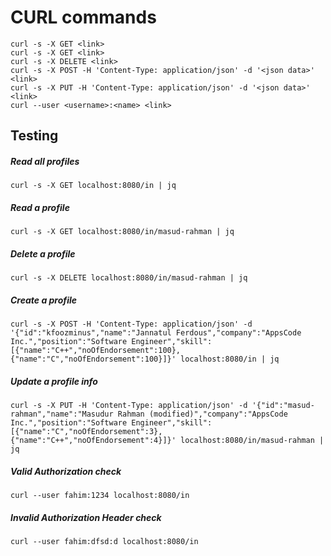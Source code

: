 # CURL commands

```
curl -s -X GET <link>
curl -s -X GET <link>
curl -s -X DELETE <link>
curl -s -X POST -H 'Content-Type: application/json' -d '<json data>' <link>
curl -s -X PUT -H 'Content-Type: application/json' -d '<json data>' <link>
curl --user <username>:<name> <link>
```

## Testing

##### Read all profiles
```
curl -s -X GET localhost:8080/in | jq
```
##### Read a profile
```
curl -s -X GET localhost:8080/in/masud-rahman | jq
```
##### Delete a profile
```
curl -s -X DELETE localhost:8080/in/masud-rahman | jq
```
##### Create a profile
```
curl -s -X POST -H 'Content-Type: application/json' -d '{"id":"kfoozminus","name":"Jannatul Ferdous","company":"AppsCode Inc.","position":"Software Engineer","skill":[{"name":"C++","noOfEndorsement":100},{"name":"C","noOfEndorsement":100}]}' localhost:8080/in | jq
```
##### Update a profile info
```
curl -s -X PUT -H 'Content-Type: application/json' -d '{"id":"masud-rahman","name":"Masudur Rahman (modified)","company":"AppsCode Inc.","position":"Software Engineer","skill":[{"name":"C","noOfEndorsement":3},{"name":"C++","noOfEndorsement":4}]}' localhost:8080/in/masud-rahman | jq
```
##### Valid Authorization check
```
curl --user fahim:1234 localhost:8080/in
```
##### Invalid Authorization Header check
```
curl --user fahim:dfsd:d localhost:8080/in
```
